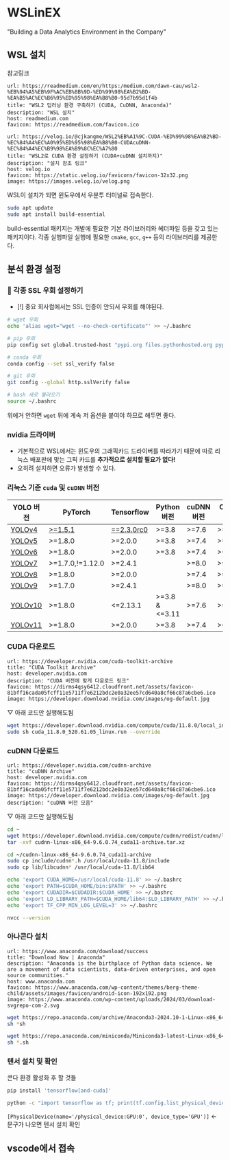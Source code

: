 # WSLinEX
"Building a Data Analytics Environment in the Company"

## WSL 설치
참고링크

```cardlink
url: https://readmedium.com/en/https:/medium.com/dawn-cau/wsl2-%EB%94%A5%EB%9F%AC%EB%8B%9D-%ED%99%98%EA%B2%BD-%EA%B5%AC%EC%B6%95%ED%95%98%EA%B8%B0-95d7b95d1f4b
title: "WSL2 딥러닝 환경 구축하기 (CUDA, CuDNN, Anaconda)"
description: "WSL 설치"
host: readmedium.com
favicon: https://readmedium.com/favicon.ico
```

```cardlink
url: https://velog.io/@cjkangme/WSL2%EB%A1%9C-CUDA-%ED%99%98%EA%B2%BD-%EC%84%A4%EC%A0%95%ED%95%98%EA%B8%B0-CUDAcuDNN-%EC%84%A4%EC%B9%98%EA%B9%8C%EC%A7%80
title: "WSL2로 CUDA 환경 설정하기 (CUDA+cuDNN 설치까지)"
description: "설치 참조 링크"
host: velog.io
favicon: https://static.velog.io/favicons/favicon-32x32.png
image: https://images.velog.io/velog.png
```

WSL이 설치가 되면 윈도우에서 우분투 터미널로 접속한다.

```sh title:"빌드 에센셜 패키지 설치"
sudo apt update
sudo apt install build-essential
```

build-essential 패키지는 개발에 필요한 기본 라이브러리와 헤더파일 등을 갖고 있는 패키지이다. 각종 실행파일 실행에 필요한 `cmake`, `gcc`, `g++` 등의 라이브러리를 제공한다.

## 분석 환경 설정
### 🚧 각종 SSL 우회 설정하기
- [!] 중요 회사컴에서는 SSL 인증이 안되서 우회를 해야된다.

```sh 
# wget 우회 
echo 'alias wget="wget --no-check-certificate"' >> ~/.bashrc

# pip 우회 
pip config set global.trusted-host "pypi.org files.pythonhosted.org pypi.python.org"

# conda 우회
conda config --set ssl_verify false

# git 우회 
git config --global http.sslVerify false

# bash 새로 불러오기 
source ~/.bashrc
```

위에거 안하면 `wget` 뒤에 계속 저 옵션을 붙여야 하므로 해두면 좋다.

### nvidia 드라이버
- 기본적으로 WSL에서는 윈도우의 그래픽카드 드라이버를 따라가기 때문에 따로 리눅스 배포판에 맞는 그픽 카드를 **추가적으로 설치할 필요가 없다!**
- 오히려 설치하면 오류가 발생할 수 있다.

### 리눅스 기준 `cuda` 및 `cuDNN` 버전

| **YOLO 버전**                                                      | **PyTorch**                                             | **Tensorflow**                                                      | **Python 버전**  | **cuDNN 버전** | **CUDA 버전** |
| ---------------------------------------------------------------- | ------------------------------------------------------- | ------------------------------------------------------------------- | -------------- | ------------ | ----------- |
| [YOLOv4](https://github.com/AlexeyAB/darknet?tab=readme-ov-file) | [>=1.5.1](https://github.com/WongKinYiu/PyTorch_YOLOv4) | [==2.3.0rc0](https://github.com/hunglc007/tensorflow-yolov4-tflite) | >=3.8          | >=7.6        | >=10.1      |
| [YOLOv5](https://github.com/ultralytics/yolov5)                  | >=1.8.0                                                 | >=2.0.0                                                             | >=3.8          | >=7.4        | >=10.0      |
| [YOLOv6](https://github.com/meituan/YOLOv6)                      | >=1.8.0                                                 | >=2.0.0                                                             | >=3.8          | >=7.4        | >=10.0      |
| [YOLOv7](https://github.com/WongKinYiu/yolov7)                   | >=1.7.0,!=1.12.0                                        | >=2.4.1                                                             |                | >=8.0        | >=11.0      |
| [YOLOv8](https://github.com/ultralytics/ultralytics)             | >=1.8.0                                                 | >=2.0.0                                                             |                | >=7.4        | >=10.0      |
| [YOLOv9](https://github.com/WongKinYiu/yolov9)                   | >=1.7.0                                                 | >=2.4.1                                                             |                | >=8.0        | >=11.0      |
| [YOLOv10](https://github.com/THU-MIG/yolov10)                    | >=1.8.0                                                 | <=2.13.1                                                            | >=3.8 & <=3.11 | >=7.6        | >=10.1      |
| [YOLOv11](https://github.com/ultralytics/ultralytics)            | >=1.8.0                                                 | >=2.0.0                                                             | >=3.8          | >=7.4        | >=10.0      |

### CUDA 다운로드

```cardlink
url: https://developer.nvidia.com/cuda-toolkit-archive
title: "CUDA Toolkit Archive"
host: developer.nvidia.com
description: "CUDA 버전에 맞게 다운로드 링크"
favicon: https://dirms4qsy6412.cloudfront.net/assets/favicon-81bff16cada05fcff11e5711f7e6212bdc2e0a32ee57cd640a8cf66c87a6cbe6.ico
image: https://developer.download.nvidia.com/images/og-default.jpg
```

▽ 아래 코드만 실행해도됨

```sh title:"11.8 쿠다 설치"
wget https://developer.download.nvidia.com/compute/cuda/11.8.0/local_installers/cuda_11.8.0_520.61.05_linux.run
sudo sh cuda_11.8.0_520.61.05_linux.run --override
```

### cuDNN 다운로드

```cardlink
url: https://developer.nvidia.com/cudnn-archive
title: "cuDNN Archive"
host: developer.nvidia.com
favicon: https://dirms4qsy6412.cloudfront.net/assets/favicon-81bff16cada05fcff11e5711f7e6212bdc2e0a32ee57cd640a8cf66c87a6cbe6.ico
image: https://developer.download.nvidia.com/images/og-default.jpg
description: "cuDNN 버전 모음"
```

▽ 아래 코드만 실행해도됨

```sh title:"cuDNN 9.6 설치"
cd ~
wget https://developer.download.nvidia.com/compute/cudnn/redist/cudnn/linux-x86_64/cudnn-linux-x86_64-9.6.0.74_cuda11-archive.tar.xz
tar -xvf cudnn-linux-x86_64-9.6.0.74_cuda11-archive.tar.xz
```

```sh title:"cudnn 9.6을 cuda 경로에 복사하기"
cd ~/cudnn-linux-x86_64-9.6.0.74_cuda11-archive
sudo cp include/cudnn*.h /usr/local/cuda-11.8/include
sudo cp lib/libcudnn* /usr/local/cuda-11.8/lib64
```

```sh title:"리눅스 경로 설정 11.8 버전"
echo 'export CUDA_HOME=/usr/local/cuda-11.8' >> ~/.bashrc 
echo 'export PATH=$CUDA_HOME/bin:$PATH' >> ~/.bashrc 
echo 'export CUDADIR=$CUDADIR:$CUDA_HOME' >> ~/.bashrc 
echo 'export LD_LIBRARY_PATH=$CUDA_HOME/lib64:$LD_LIBRARY_PATH' >> ~/.bashrc
echo 'export TF_CPP_MIN_LOG_LEVEL=3' >> ~/.bashrc
```

```sh title:"버전 확인"
nvcc --version
```

### 아나콘다 설치

```cardlink
url: https://www.anaconda.com/download/success
title: "Download Now | Anaconda"
description: "Anaconda is the birthplace of Python data science. We are a movement of data scientists, data-driven enterprises, and open source communities."
host: www.anaconda.com
favicon: https://www.anaconda.com/wp-content/themes/berg-theme-child/assets/images/favicon/android-icon-192x192.png
image: https://www.anaconda.com/wp-content/uploads/2024/03/download-svgrepo-com-2.svg
```

```sh title:"anaconda 설치"
wget https://repo.anaconda.com/archive/Anaconda3-2024.10-1-Linux-x86_64.sh
sh *sh
```

```sh title:"miniconda 설치"
wget https://repo.anaconda.com/miniconda/Miniconda3-latest-Linux-x86_64.sh
sh *.sh
```

### 텐서 설치 및 확인
콘다 환경 활성화 후 할 것들

```sh title:"텐서플로 설치 "
pip install 'tensorflow[and-cuda]'
```

```sh title:"텐서플로가 그래픽카드 잡고 있는지 확인"
python -c "import tensorflow as tf; print(tf.config.list_physical_devices('GPU'))"
```

`[PhysicalDevice(name='/physical_device:GPU:0', device_type='GPU')]` ← 문구가 나오면 텐서 설치 확인

## vscode에서 접속
